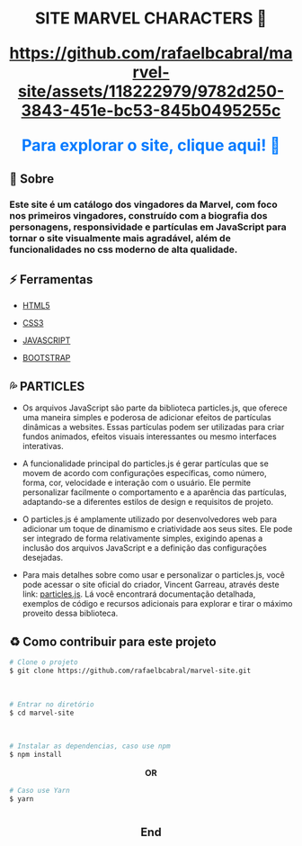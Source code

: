<h1 align="center">
<p ><b> SITE MARVEL CHARACTERS 🤖</b> <br> <p style="font-size: 15px"></p>



https://github.com/rafaelbcabral/marvel-site/assets/118222979/9782d250-3843-451e-bc53-845b0495255c



<a href="https://marvell-site.netlify.app/" style="text-decoration: none; color: #007bff;">
Para explorar o site, clique aqui! 🚀</h2>
</a>


##  🚩 Sobre

### Este site é um catálogo dos vingadores da Marvel, com foco nos primeiros vingadores, construído com a biografia dos personagens, responsividade e partículas em JavaScript para tornar o site visualmente mais agradável, além de funcionalidades no css moderno de alta qualidade.


## ⚡ Ferramentas

- [HTML5](https://www.w3schools.com/html/)

- [CSS3](https://www.w3schools.com/css/)

- [JAVASCRIPT](https://www.w3schools.com/js/)

- [BOOTSTRAP](https://www.w3schools.com/bootstrap/)


## 💦 PARTICLES

- Os arquivos JavaScript são parte da biblioteca particles.js, que oferece uma maneira simples e poderosa de adicionar efeitos de partículas dinâmicas a websites. Essas partículas podem ser utilizadas para criar fundos animados, efeitos visuais interessantes ou mesmo interfaces interativas.

- A funcionalidade principal do particles.js é gerar partículas que se movem de acordo com configurações específicas, como número, forma, cor, velocidade e interação com o usuário. Ele permite personalizar facilmente o comportamento e a aparência das partículas, adaptando-se a diferentes estilos de design e requisitos de projeto.

- O particles.js é amplamente utilizado por desenvolvedores web para adicionar um toque de dinamismo e criatividade aos seus sites. Ele pode ser integrado de forma relativamente simples, exigindo apenas a inclusão dos arquivos JavaScript e a definição das configurações desejadas.

- Para mais detalhes sobre como usar e personalizar o particles.js, você pode acessar o site oficial do criador, Vincent Garreau, através deste link: [particles.js](https://vincentgarreau.com/particles.js/). Lá você encontrará documentação detalhada, exemplos de código e recursos adicionais para explorar e tirar o máximo proveito dessa biblioteca.

## ♻️ Como contribuir para este projeto

```bash
# Clone o projeto
$ git clone https://github.com/rafaelbcabral/marvel-site.git
````
<br>

````bash
# Entrar no diretório
$ cd marvel-site
````
<br>

````bash
# Instalar as dependencias, caso use npm
$ npm install
````

<p style="text-align: center; font-size: 15px; "><b>OR</b></p>

````bash
# Caso use Yarn
$ yarn
````

<h1></h1>
<p style="text-align: center; font-weight: bold; font-size: 20px">End</p>
